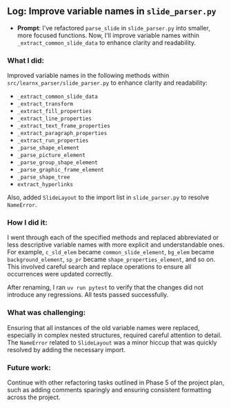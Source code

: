 ## Log: Improve variable names in `slide_parser.py`

- **Prompt**: I've refactored `parse_slide` in `slide_parser.py` into smaller, more focused functions. Now, I'll improve variable names within `_extract_common_slide_data` to enhance clarity and readability.

### What I did:

Improved variable names in the following methods within `src/learnx_parser/slide_parser.py` to enhance clarity and readability:
- `_extract_common_slide_data`
- `_extract_transform`
- `_extract_fill_properties`
- `_extract_line_properties`
- `_extract_text_frame_properties`
- `_extract_paragraph_properties`
- `_extract_run_properties`
- `_parse_shape_element`
- `_parse_picture_element`
- `_parse_group_shape_element`
- `_parse_graphic_frame_element`
- `_parse_shape_tree`
- `extract_hyperlinks`

Also, added `SlideLayout` to the import list in `slide_parser.py` to resolve `NameError`.

### How I did it:

I went through each of the specified methods and replaced abbreviated or less descriptive variable names with more explicit and understandable ones. For example, `c_sld_elem` became `common_slide_element`, `bg_elem` became `background_element`, `sp_pr` became `shape_properties_element`, and so on. This involved careful search and replace operations to ensure all occurrences were updated correctly.

After renaming, I ran `uv run pytest` to verify that the changes did not introduce any regressions. All tests passed successfully.

### What was challenging:

Ensuring that all instances of the old variable names were replaced, especially in complex nested structures, required careful attention to detail. The `NameError` related to `SlideLayout` was a minor hiccup that was quickly resolved by adding the necessary import.

### Future work:

Continue with other refactoring tasks outlined in Phase 5 of the project plan, such as adding comments sparingly and ensuring consistent formatting across the project.